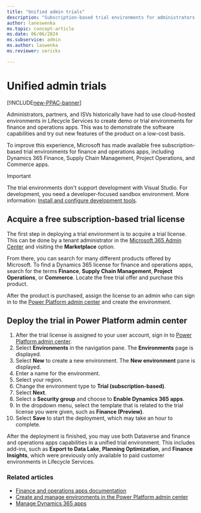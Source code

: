 ```yaml
---
title: "Unified admin trials"
description: "Subscription-based trial environments for administrators of finance and operations apps."
author: laneswenka
ms.topic: concept-article
ms.date: 06/06/2024
ms.subservice: admin
ms.author: laswenka
ms.reviewer: sericks

---
```


# Unified admin trials

[!INCLUDE[new-PPAC-banner](~/includes/new-PPAC-banner.md)]

Administrators, partners, and ISVs historically have had to use cloud-hosted environments in Lifecycle Services to create demo or trial environments for finance and operations apps. This was to demonstrate the software capabilities and try out new features of the product on a low-cost basis.

To improve this experience, Microsoft has made available free subscription-based trial environments for finance and operations apps, including Dynamics 365 Finance, Supply Chain Management, Project Operations, and Commerce apps.

> [!IMPORTANT]
> The trial environments don't support development with Visual Studio. For development, you need a developer-focused sandbox environment. More information: [Install and configure development tools](/power-platform/developer/unified-experience/finance-operations-install-config-tools).

## Acquire a free subscription-based trial license

The first step in deploying a trial environment is to acquire a trial license.  This can be done by a tenant administrator in the [Microsoft 365 Admin Center](https://admin.microsoft.com/) and visiting the **Marketplace** option.  

From there, you can search for many different products offered by Microsoft.  To find a Dynamics 365 license for finance and operations apps, search for the terms **Finance**, **Supply Chain Management**, **Project Operations**, or **Commerce**.  Locate the free trial offer and purchase this product.

After the product is purchased, assign the license to an admin who can sign in to the [Power Platform admin center](https://admin.powerplatform.microsoft.com) and create the environment.

## Deploy the trial in Power Platform admin center

1. After the trial license is assigned to your user account, sign in to [Power Platform admin center](https://admin.powerplatform.microsoft.com).
1. Select **Environments** in the navigation pane. The **Environments** page is displayed.
1. Select **New** to create a new environment. The **New environment** pane is displayed.
1. Enter a name for the environment.
1. Select your region.
1. Change the environment type to **Trial (subscription-based)**.
1. Select **Next**.
1. Select a **Security group** and choose to **Enable Dynamics 365 apps**.
1. In the dropdown menu, select the template that is related to the trial license you were given, such as **Finance (Preview)**.
1. Select **Save** to start the deployment, which may take an hour to complete.  

After the deployment is finished, you may use both Dataverse and finance and operations apps capabilities in a unified trial environment. This includes add-ins, such as **Export to Data Lake**, **Planning Optimization**, and **Finance Insights**, which were previously only available to paid customer environments in Lifecycle Services.

### Related articles

- [Finance and operations apps documentation](/dynamics365/fin-ops-core/fin-ops/)
- [Create and manage environments in the Power Platform admin center](/power-platform/admin/create-environment)
- [Manage Dynamics 365 apps](/power-platform/admin/manage-apps)
